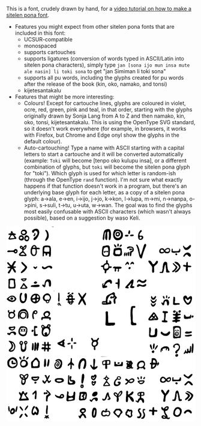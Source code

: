 This is a font, crudely drawn by hand, for a [video tutorial on how to make a sitelen pona font](https://www.youtube.com/watch?v=6Emk0nvFFVw). 

* Features you might expect from other sitelen pona fonts that are included in this font:
  * UCSUR-compatible
  * monospaced
  * supports cartouches
  * supports ligatures (conversion of words typed in ASCII/Latin into sitelen pona characters), simply type `jan [sona ijo mun insa mute ale nasin] li toki sona` to get "jan Simiman li toki sona"
  * supports all pu words, including the glyphs created for pu words after the release of the book (kin, oko, namako, and tonsi)
  * kijetesantakalu
* Features that might be more interesting:
  * Colours! Except for cartouche lines, glyphs are coloured in violet, ocre, red, green, pink and teal, in that order, starting with the glyphs originally drawn by Sonja Lang from A to Z and then namako, kin, oko, tonsi, kijetesantakalu. This is using the OpenType SVG standard, so it doesn't work everywhere (for example, in browsers, it works with Firefox, but Chrome and Edge onyl show the glyphs in the default colour).
  * Auto-cartouching! Type a name with ASCII starting with a capital letters to start a cartouche and it will be converted automatically (example: `Toki` will become [tenpo oko kulupu insa], or a different combination of glyphs, but `toki` will become the sitelen pona glyph for "toki"). Which glyph is used for which letter is random-ish (through the OpenType `rand` function). I'm not sure what exactly happens if that function doesn't work in a program, but there's an underlying base glyph for each letter, as a copy of a sitelen pona glyph: a->ala, e->en, i->ijo, j->jo, k->kon, l->lupa, m->mi, n->nanpa, o->pini, s->suli, t->tu, u->uta, w->wan. The goal was to find the glyphs most easily confusable with ASCII characters (which wasn't always possible), based on a suggestion by waso Keli.

![glyph drawings](sunotoki.png)
